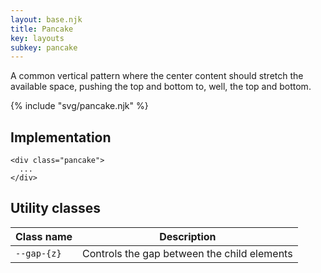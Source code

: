 ```yaml
---
layout: base.njk
title: Pancake
key: layouts
subkey: pancake
---
```


A common vertical pattern where the center content should stretch the available space, pushing the top and bottom to, well, the top and bottom.

{% include "svg/pancake.njk" %}

## Implementation

```
<div class="pancake">
  ...
</div>
```

## Utility classes

<div>
  <table>
    <thead>
      <tr><th>Class name</th><th>Description</th></tr>
    </thead>
    <tbody>
      <tr><td><code>--gap-{z}</code></td><td>Controls the gap between the child elements</td></tr>
    </tbody>
  </table>
</div>
